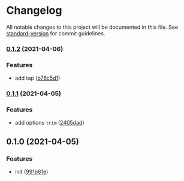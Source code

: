 # Changelog

All notable changes to this project will be documented in this file. See [standard-version](https://github.com/conventional-changelog/standard-version) for commit guidelines.

### [0.1.2](https://github.com/BlackGlory/match/compare/v0.1.1...v0.1.2) (2021-04-06)


### Features

* add tap ([b76c5d1](https://github.com/BlackGlory/match/commit/b76c5d1de0df6134ca1fd5a6be26a0fbc792e3a3))

### [0.1.1](https://github.com/BlackGlory/match/compare/v0.1.0...v0.1.1) (2021-04-05)


### Features

* add options `trim` ([2405dad](https://github.com/BlackGlory/match/commit/2405dad31782c498adba7c299fc9b784c038dca6))

## 0.1.0 (2021-04-05)


### Features

* init ([991b61e](https://github.com/BlackGlory/match/commit/991b61e0347bab67dc59ab61bec6be990768640e))
